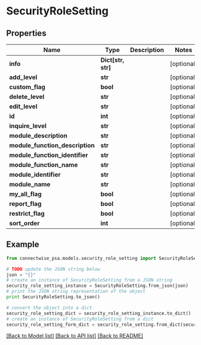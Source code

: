 # SecurityRoleSetting


## Properties
Name | Type | Description | Notes
------------ | ------------- | ------------- | -------------
**info** | **Dict[str, str]** |  | [optional] 
**add_level** | **str** |  | [optional] 
**custom_flag** | **bool** |  | [optional] 
**delete_level** | **str** |  | [optional] 
**edit_level** | **str** |  | [optional] 
**id** | **int** |  | [optional] 
**inquire_level** | **str** |  | [optional] 
**module_description** | **str** |  | [optional] 
**module_function_description** | **str** |  | [optional] 
**module_function_identifier** | **str** |  | [optional] 
**module_function_name** | **str** |  | [optional] 
**module_identifier** | **str** |  | [optional] 
**module_name** | **str** |  | [optional] 
**my_all_flag** | **bool** |  | [optional] 
**report_flag** | **bool** |  | [optional] 
**restrict_flag** | **bool** |  | [optional] 
**sort_order** | **int** |  | [optional] 

## Example

```python
from connectwise_psa.models.security_role_setting import SecurityRoleSetting

# TODO update the JSON string below
json = "{}"
# create an instance of SecurityRoleSetting from a JSON string
security_role_setting_instance = SecurityRoleSetting.from_json(json)
# print the JSON string representation of the object
print SecurityRoleSetting.to_json()

# convert the object into a dict
security_role_setting_dict = security_role_setting_instance.to_dict()
# create an instance of SecurityRoleSetting from a dict
security_role_setting_form_dict = security_role_setting.from_dict(security_role_setting_dict)
```
[[Back to Model list]](../README.md#documentation-for-models) [[Back to API list]](../README.md#documentation-for-api-endpoints) [[Back to README]](../README.md)



